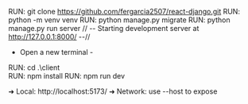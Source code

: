RUN: git clone https://github.com/fergarcia2507/react-django.git
RUN: python -m venv venv
RUN: python manage.py migrate
RUN: python manage.py run server
// -- Starting development server at http://127.0.0.1:8000/ --//
 
- Open a new terminal -

RUN: cd .\client\
RUN: npm install
RUN: npm run dev

➜  Local:   http://localhost:5173/
➜  Network: use --host to expose
